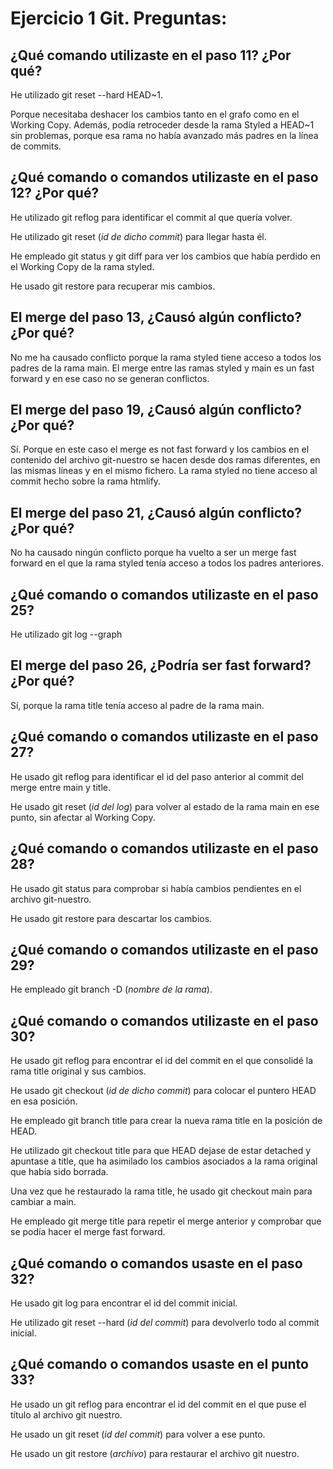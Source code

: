 # Ejercicio 1 Git. Preguntas:
## ¿Qué comando utilizaste en el paso 11? ¿Por qué?
He utilizado git reset --hard HEAD~1.

Porque necesitaba deshacer los cambios tanto en el grafo como en el Working Copy. Además, podía retroceder desde la rama Styled a HEAD~1 sin problemas, porque esa rama no había avanzado más padres en la línea de commits.

## ¿Qué comando o comandos utilizaste en el paso 12? ¿Por qué?
He utilizado git reflog para identificar el commit al que quería volver.

He utilizado git reset (*id de dicho commit*) para llegar hasta él.

He empleado git status y git diff para ver los cambios que había perdido en el Working Copy de la rama styled.

He usado git restore para recuperar mis cambios.

## El merge del paso 13, ¿Causó algún conflicto? ¿Por qué?
No me ha causado conflicto porque la rama styled tiene acceso a todos los padres de la rama main. El merge entre las ramas styled y main es un fast forward y en ese caso no se generan conflictos.

## El merge del paso 19, ¿Causó algún conflicto? ¿Por qué?
Sí. Porque en este caso el merge es not fast forward y los cambios en el contenido del archivo git-nuestro se hacen desde dos ramas diferentes, en las mismas líneas y en el mismo fichero. La rama styled no tiene acceso al commit hecho sobre la rama htmlify.

## El merge del paso 21, ¿Causó algún conflicto? ¿Por qué?
No ha causado ningún conflicto porque ha vuelto a ser un merge fast forward en el que la rama styled tenía acceso a todos los padres anteriores.

## ¿Qué comando o comandos utilizaste en el paso 25?
He utilizado git log --graph

## El merge del paso 26, ¿Podría ser fast forward? ¿Por qué?
Sí, porque la rama title tenía acceso al padre de la rama main.

## ¿Qué comando o comandos utilizaste en el paso 27?
He usado git reflog para identificar el id del paso anterior al commit del merge entre main y title.

He usado git reset (*id del log*) para volver al estado de la rama main en ese punto, sin afectar al Working Copy.

## ¿Qué comando o comandos utilizaste en el paso 28?
He usado git status para comprobar si había cambios pendientes en el archivo git-nuestro.

He usado git restore para descartar los cambios.

## ¿Qué comando o comandos utilizaste en el paso 29?
He empleado git branch -D (*nombre de la rama*).

## ¿Qué comando o comandos utilizaste en el paso 30?
He usado git reflog para encontrar el id del commit en el que consolidé la rama title original y sus cambios.

He usado git checkout (*id de dicho commit*) para colocar el puntero HEAD en esa posición.

He empleado git branch title para crear la nueva rama title en la posición de HEAD.

He utilizado git checkout title para que HEAD dejase de estar detached y apuntase a title, que ha asimilado los cambios asociados a la rama original que había sido borrada.

Una vez que he restaurado la rama title, he usado git checkout main para cambiar a main.

He empleado git merge title para repetir el merge anterior y comprobar que se podía hacer el merge fast forward.

## ¿Qué comando o comandos usaste en el paso 32?
He usado git log para encontrar el id del commit inicial.

He utilizado git reset --hard (*id del commit*) para devolverlo todo al commit inicial.

## ¿Qué comando o comandos usaste en el punto 33?
He usado un git reflog para encontrar el id del commit en el que puse el título al archivo git nuestro.

He usado un git reset (*id del commit*) para volver a ese punto.

He usado un git restore (*archivo*) para restaurar el archivo git nuestro.